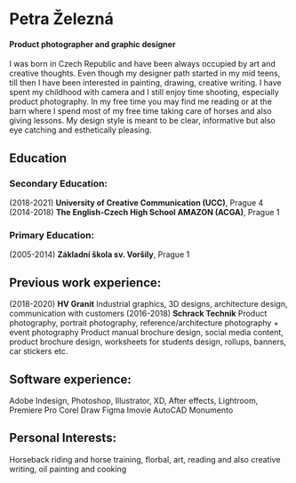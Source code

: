 # Petra Železná
#### Product photographer and graphic designer
I was born in Czech Republic and have been always occupied by art and creative thoughts. Even though my designer path started in my mid teens, till then I have been interested in painting, drawing, creative writing. I have spent my childhood with camera and I still enjoy time shooting, especially product photography. In my free time you may find me reading or at the barn where I spend most of my free time taking care of horses and also giving lessons.
My design style is meant to be clear, informative but also eye catching and esthetically pleasing.
## Education
### Secondary Education:
(2018-2021) **University of Creative Communication (UCC)**, Prague 4
(2014-2018) **The English-Czech High School AMAZON (ACGA)**, Prague 1
### Primary Education:
(2005-2014) **Základní škola sv. Voršily**, Prague 1
## Previous work experience:
(2018-2020) **HV Granit**
Industrial graphics, 3D designs, architecture design, communication with customers
(2016-2018) **Schrack Technik**
Product photography, portrait photography, reference/architecture photography + event photography
Product manual brochure design, social media content, product brochure design, worksheets for students design, rollups, banners, car stickers etc.
## Software experience:
Adobe Indesign, Photoshop, Illustrator, XD, After effects, Lightroom, Premiere Pro
Corel Draw
Figma
Imovie
AutoCAD
Monumento
## Personal Interests:
Horseback riding and horse training, florbal, art, reading and also creative writing, oil painting and cooking

